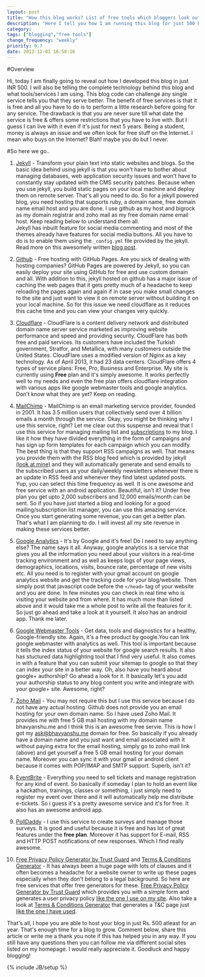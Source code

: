 ```yaml
---
layout: post
title: "How this blog works? List of free tools which bloggers look out for"
description: "Here I tell you how I am running this blog for just 500 bucks and using different free services offered on the Internet."
category: 
tags: ["blogging","free tools"]
change_frequency: "weekly"
priority: 0.7
date: 2013-12-01 16:50:16
---
```


#Overview

Hi, today I am finally going to reveal out how I developed this blog in just INR 500. I will also be telling the complete technology behind this blog and what tools/services I am using. This blog code can challenge any single service tells you that they serve better. The benefit of free services is that it is free and all you have to do is to perform a little research before going for any service. The drawback is that you are never sure till what date the service is free & offers some restrictions that you have to live with. But I guess I can live with it even if it's just for next 5 years. Being a student, money is always an issue and we often look for free stuff on the Internet. I mean who buys on the Internet? Blah! maybe you do but I never.				

#So here we go..

1. [Jekyll](http://jekyllrb.com/) - Transform your plain text into static websites and blogs. So the basic idea behind using jekyll is that you won't have to bother about managing databases, web application security issues and won't have to constantly stay updated with the CMS security patches. Because when you use jekyll, you build static pages on your local machine and deploy them on remote server. That's all you need to do. So for a jekyll powered blog, you need hosting that supports ruby, a domain name, free domain name email host and you are done. I use github as my host and bigrock as my domain registrar and zoho mail as my free domain name email host. Keep reading below to understand them all.         
Jekyll has inbuilt feature for social media commenting and most of the themes already have features for social media buttons. All you have to do is to enable them using the `_config.yml` file provided by the jekyll. Read more on this awesomely written [blog post](http://blog.florianbersier.com/implementation-social-sharing-jekyll/).


2. [Github](https://github.com) - Free hosting with GitHub Pages. Are you sick of dealing with hosting companies? GitHub Pages are powered by Jekyll, so you can easily deploy your site using GitHub for free and use custom domain and all. With addition to this, jekyll hosted on github has a major issue of caching the web pages that it gets pretty much of a headache to keep reloading the pages again and again if in case you make small changes to the site and just want to view it on remote server without building it on your local machine. So for this issue we need cloudflare as it reduces this cache time and you can view your changes very quickly.

3. [Cloudflare](https://www.cloudflare.com/) - CloudFlare is a content delivery network and distributed domain name server service marketed as improving website performance and speed and providing security. CloudFlare has both free and paid services. Its customers have included the Turkish government, Stratfor, and Metallica, with many customers outside the United States.
CloudFlare uses a modified version of Nginx as a key technology. As of April 2013, it had 23 data centers. CloudFlare offers 4 types of service plans: Free, Pro, Business and Enterprise. My site is currently using **Free** plan and it's simply awesome. It works perfectly well to my needs and even the free plan offers cloudflare integration with various apps like google webmaster tools and google analytics. Don't know what they are yet? Keep on reading.

4. [MailChimp](http://mailchimp.com/) - MailChimp is an email marketing service provider, founded in 2001. It has 3.5 million users that collectively send over 4 billion emails a month through the service. Okay, you might be thinking why I use this service, right? Let me clear out this suspense and reveal that I use this service for managing mailing list and [subscriptions](//bhavyanshu.me/subscribe.html) to my blog. I like it how they have divided everything in the form of campaigns and has sign up form templates for each campaign which you can modify. The best thing is that they support RSS campaigns as well. That means you provide them with the RSS blog feed which is provided by jekyll [(look at mine)](http://bhavyanshu.me/rss.xml) and they will automatically generate and send emails to the subscribed users as your daily/weekly newsletters whenever there is an update in RSS feed and whenever they find latest updated posts. Yup, you can select this time frequency as well. It is one awesome and free service with an android application. Beautiful, isn't it? Under free plan you get upto 2,000 subscribers and 12,000 emails/month can be sent. So if you have just started a blog and looking for a good mailing/subscription list manager, you can use this amazing service. Once you start generating some revenue, you can get a better plan. That's what I am planning to do. I will invest all my site revenue in making these services better. 

5. [Google Analytics](http://www.google.com/analytics/) - It's by Google and it's free! Do I need to say anything else? The name says it all. Anyway, google analytics is a service that gives you all the information you need about your visitors in a real-time tracking environment and as well as keeps logs of your page views, demographics, locations, visits, bounce rate, percentage of new visits etc. All you need is to register with your gmail account on google analytics website and get the tracking code for your blog/website. Then simply post that javascript code before the `</head>` tag of your website and you are done. In few minutes you can check in real time who is visiting your website and from where. It has much more than listed above and it would take me a whole post to write all the features for it. So just go ahead and take a look at it yourself. It also has an android app. Thank me later.  

6. [Google Webmaster Tools](https://www.google.com/webmasters/) - Get data, tools and diagnostics for a healthy, Google-friendly site. Again, it's a free product by google.You can link google webmaster with analytics as well. This tool is important because it tells the index status of your website for google search results. It also has stuctured data highlighting tool that I find very useful. It also comes in with a feature that you can submit your sitemap to google so that they can index your site in a better way. Oh, also have you heard about google+ authorship? Go ahead a look for it. It basically let's you add your authorship status to any blog content you write and integrate with your google+ site. Awesome, right?

7. [Zoho Mail](https://www.zoho.com/mail/) - You may not require this but I use this service because I do not have any actual hosting. Github does not provide you an email hosting for your own domain name. So I have used Zoho Mail. It provides me with free 5 GB mail hosting with my domain name bhavyanshu.me and I think this is an awesome free servie. This is how I got my ask@bhavyanshu.me domain for free. So basically if you already have a domain name and you just want and email associated with it without paying extra for the email hosting, simply go to zoho mail link (above) and get yourself a free 5 GB email hosting for your domain name. Moreover you can sync it with your gmail or android client because it comes with POP/IMAP and SMTP support. Superb, isn't it? 

8. [EventBrite](https://www.eventbrite.com/) - Everything you need to sell tickets and manage registration for any kind of event. So basically if someday I plan to hold an event like a hackathon, trainings, classes or something, i just simply need to register my event over there and it will automatically help me distribute e-tickets. So i guess it's a pretty awesome service and it's for free. It also has an awesome android app.

9. [PollDaddy](http://polldaddy.com/pricing/) - I use this service to create surveys and manage those surveys. It is good and useful because it is free and has lot of great features under the **free plan**. Moreover it has support for E-mail, RSS and HTTP POST notifications of new responses. Which I find really awesome.

10. [Free Privacy Policy Generator by Trust Guard](http://freeprivacypolicy.com) and [Terms & Conditions Generator](http://www.termsofservicegenerator.com/terms-of-service-generator.htm) - It has always been a huge page with lots of clauses and it often becomes a headache for a website owner to write up these pages especially when they don't belong to a legal background. So here are free services that offer free generators for these. [Free Privacy Policy Generator by Trust Guard](freeprivacypolicy.com) which provides you with a simple form and generates a user privacy policy [like the one I use on my site](//bhavyanshu.me/privacy.html). Also take a look at [Terms & Conditions Generator](http://www.termsofservicegenerator.com/terms-of-service-generator.htm) that generates a T&C page just [like the one I have used](s//bhavyanshu.me/terms.html).

That's all, I hope you are able to host your blog in just Rs. 500 atleast for an year. That's enough time for a blog to grow. Comment below, share this article or write me a thank you note if this has helped you in any way. If you still have any questions then you can follow me via different social sites listed on my homepage. I would really appreciate it. Goodluck and happy blogging!

{% include JB/setup %}
